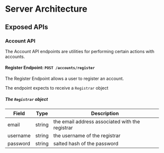 # Server Architecture

## Exposed APIs

### Account API

The Account API endpoints are utilities for performing certain actions with accounts.

#### Register Endpoint: `POST /accounts/register`

The Register Endpoint allows a user to register an account.

The endpoint expects to receive a `Registrar` object

##### The `Registrar` object

| Field | Type | Description |
| ----- | ---- | ----------- |
| email | string | the email address associated with the registrar |
| username | string | the username of the registrar |
| password | string | salted hash of the password |

